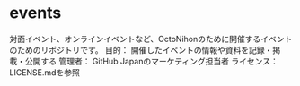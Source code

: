# events
対面イベント、オンラインイベントなど、OctoNihonのために開催するイベントのためのリポジトリです。
目的：
開催したイベントの情報や資料を記録・掲載・公開する
管理者：
GitHub Japanのマーケティング担当者
ライセンス：
LICENSE.mdを参照
